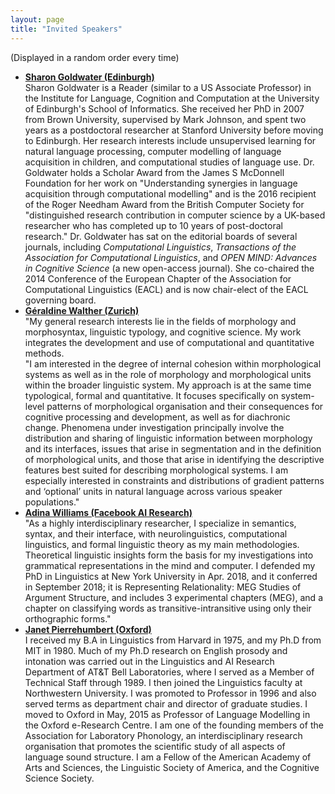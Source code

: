 ```yaml
---
layout: page
title: "Invited Speakers"
---
```


(Displayed in a random order every time)

- [**Sharon Goldwater (Edinburgh)**][goldwater]  
  Sharon Goldwater is a Reader (similar to a US Associate Professor) in the Institute for Language, Cognition and Computation at the University of Edinburgh's School of Informatics. She received her PhD in 2007 from Brown University, supervised by Mark Johnson, and spent two years as a postdoctoral researcher at Stanford University before moving to Edinburgh. Her research interests include unsupervised learning for natural language processing, computer modelling of language acquisition in children, and computational studies of language use. Dr. Goldwater holds a Scholar Award from the James S McDonnell Foundation for her work on "Understanding synergies in language acquisition through computational modelling" and is the 2016 recipient of the Roger Needham Award from the British Computer Society for "distinguished research contribution in computer science by a UK-based researcher who has completed up to 10 years of post-doctoral research." Dr. Goldwater has sat on the editorial boards of several journals, including *Computational Linguistics*, *Transactions of the Association for Computational Linguistics*, and *OPEN MIND: Advances in Cognitive Science* (a new open-access journal). She co-chaired the 2014 Conference of the European Chapter of the Association for Computational Linguistics (EACL) and is now chair-elect of the EACL governing board.
- [**Géraldine Walther (Zurich)**][walther]  
  "My general research interests lie in the fields of morphology and morphosyntax, linguistic typology, and cognitive science. My work integrates the development and use of computational and quantitative methods.  
  "I am interested in the degree of internal cohesion within morphological systems as well as in the role of morphology and morphological units within the broader linguistic system. My approach is at the same time typological, formal and quantitative. It focuses specifically on system-level patterns of morphological organisation and their consequences for cognitive processing and development, as well as for diachronic change. Phenomena under investigation principally involve the distribution and sharing of linguistic information between morphology and its interfaces, issues that arise in segmentation and in the definition of morphological units, and those that arise in identifying the descriptive features best suited for describing morphological systems. I am especially interested in constraints and distributions of gradient patterns and ‘optional’ units in natural language across various speaker populations."
- [**Adina Williams (Facebook AI Research)**][williams]  
  "As a highly interdisciplinary researcher, I specialize in semantics, syntax, and their interface, with neurolinguistics, computational linguistics, and formal linguistic theory as my main methodologies. Theoretical linguistic insights form the basis for my investigations into grammatical representations in the mind and computer. I defended my PhD in Linguistics at New York University in Apr. 2018, and it conferred in September 2018; it is Representing Relationality: MEG Studies of Argument Structure, and includes 3 experimental chapters (MEG), and a chapter on classifying words as transitive-intransitive using only their orthographic forms."
- [**Janet Pierrehumbert (Oxford)**][pierrehumbert]  
  I received my B.A in Linguistics from Harvard in 1975, and my Ph.D from MIT in 1980. Much of my Ph.D research on English prosody and intonation was carried out in the Linguistics and AI Research Department of AT&T Bell Laboratories, where I served as a Member of Technical Staff through 1989. I then joined the Linguistics faculty at Northwestern University. I was promoted to Professor in 1996 and also served terms as department chair and director of graduate studies. I moved to Oxford in May, 2015 as Professor of Language Modelling in the Oxford e-Research Centre. I am one of the founding members of the Association for Laboratory Phonology, an interdisciplinary research organisation that promotes the scientific study of all aspects of language sound structure. I am a Fellow of the American Academy of Arts and Sciences, the Linguistic Society of America, and the Cognitive Science Society.

<script type="text/javascript">
var ul = document.querySelector('ul');
for (var i = ul.children.length; i >= 0; i--) {
    ul.appendChild(ul.children[Math.random() * i | 0]);
}
</script>

[goldwater]: https://homepages.inf.ed.ac.uk/sgwater/research.html
[williams]: https://wp.nyu.edu/adinawilliams/
[walther]: http://geraldinewalther.net
[pierrehumbert]: http://www.phon.ox.ac.uk/jpierrehumbert/